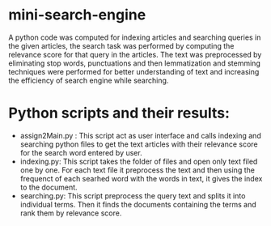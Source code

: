 # mini-search-engine
A python code was computed for indexing articles and searching queries in the given articles, the search task was performed by computing the relevance score for that query in the articles. 
The text was preprocessed by eliminating stop words, punctuations and then lemmatization and stemming techniques were performed for better understanding of text and increasing the efficiency of search engine while searching.


# Python scripts and their results:

- assign2Main.py : This script act as user interface and calls indexing and searching python files to get the text articles with their relevance score for the search word entered by user.
- indexing.py: This script takes the folder of files and open only text filed one by one. For each text file it preprocess the text and then using the frequenct of each searhed word with the words in text, it gives the index to the document.  
- searching.py: This script preprocess the query text and splits it into individual terms. Then it finds the documents containing the terms and rank them by relevance score. 
